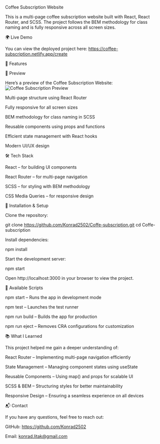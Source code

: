 Coffee Subscription Website

This is a multi-page coffee subscription website built with React, React Router, and SCSS. The project follows the BEM methodology for class naming and is fully responsive across all screen sizes.

🌍 Live Demo

You can view the deployed project here: https://coffee-subscription.netlify.app/create

📌 Features

📸 Preview

Here’s a preview of the Coffee Subscription Website:
![Coffee Subscription Preview](.public/assets/coffee-subscription.png)


Multi-page structure using React Router

Fully responsive for all screen sizes

BEM methodology for class naming in SCSS

Reusable components using props and functions

Efficient state management with React hooks

Modern UI/UX design

🛠️ Tech Stack

React – for building UI components

React Router – for multi-page navigation

SCSS – for styling with BEM methodology

CSS Media Queries – for responsive design

🚀 Installation & Setup

Clone the repository:

git clone https://github.com/Konrad2502/Coffe-subscription.git
cd Coffe-subscription

Install dependencies:

npm install

Start the development server:

npm start

Open http://localhost:3000 in your browser to view the project.

📜 Available Scripts

npm start – Runs the app in development mode

npm test – Launches the test runner

npm run build – Builds the app for production

npm run eject – Removes CRA configurations for customization

📚 What I Learned

This project helped me gain a deeper understanding of:

React Router – Implementing multi-page navigation efficiently

State Management – Managing component states using useState

Reusable Components – Using map() and props for scalable UI

SCSS & BEM – Structuring styles for better maintainability

Responsive Design – Ensuring a seamless experience on all devices

📬 Contact

If you have any questions, feel free to reach out:

GitHub: https://github.com/Konrad2502

Email: konrad.litak@gmail.com

